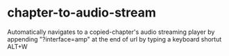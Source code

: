 # chapter-to-audio-stream
Automatically navigates to a copied-chapter's audio streaming player by appending "?interface=amp" at the end of url by typing a keyboard shortut ALT+W
